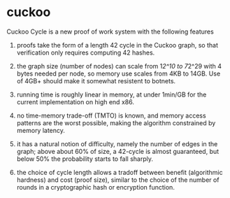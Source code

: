 cuckoo
======

Cuckoo Cycle is a new proof of work system with the following features

1) proofs take the form of a length 42 cycle in the Cuckoo graph,
   so that verification only requires computing 42 hashes.

2) the graph size (number of nodes) can scale from 1*2^10 to 7*2^29
   with 4 bytes needed per node, so memory use scales from 4KB to 14GB.
   Use of 4GB+ should make it somewhat resistent to botnets.

3) running time is roughly linear in memory, at under 1min/GB for the current
   implementation on high end x86.

4) no time-memory trade-off (TMTO) is known, and memory access patterns are the worst possible,
   making the algorithm constrained by memory latency.
 
5) it has a natural notion of difficulty, namely the number of edges in the graph;
   above about 60% of size, a 42-cycle is almost guaranteed, but below 50% the probability
   starts to fall sharply.

6) the choice of cycle length allows a tradoff between benefit (algorithmic hardness) and cost
   (proof size), similar to the choice of the number of rounds in a cryptographic hash or
   encryption function.
